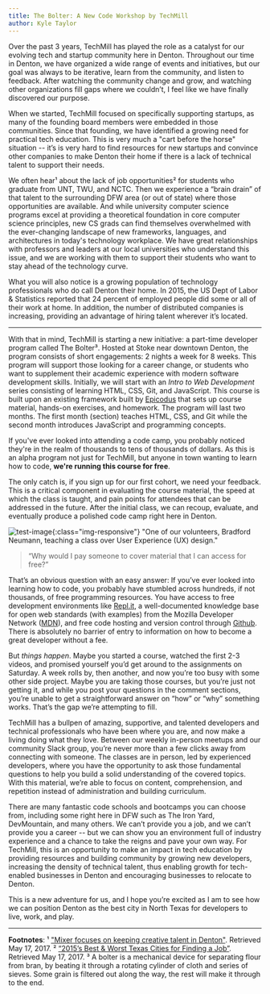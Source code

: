```yaml
---
title: The Bolter: A New Code Workshop by TechMill
author: Kyle Taylor
---
```


Over the past 3 years, TechMill has played the role as a catalyst for our evolving tech and startup community here in Denton. Throughout our time in Denton, we have organized a wide range of events and initiatives, but our goal was always to be iterative, learn from the community, and listen to feedback. After watching the community change and grow, and watching other organizations fill gaps where we couldn’t, I feel like we have finally discovered our purpose.

When we started, TechMill focused on specifically supporting startups, as many of the founding board members were embedded in those communities. Since that founding, we have identified a growing need for practical tech education. This is very much a "cart before the horse" situation -- it’s is very hard to find resources for new startups and convince other companies to make Denton their home if there is a lack of technical talent to support their needs.

We often hear¹ about the lack of job opportunities² for students who graduate from UNT, TWU, and NCTC. Then we experience a “brain drain” of that talent to the surrounding DFW area (or out of state) where those opportunities are available. And while university computer science programs excel at providing a theoretical foundation in core computer science principles, new CS grads can find themselves overwhelmed with the ever-changing landscape of new frameworks, languages, and architectures in today's technology workplace.  We have great relationships with professors and leaders at our local universities who understand this issue, and we are working with them to support their students who want to stay ahead of the technology curve.

What you will also notice is a growing population of technology professionals who do call Denton their home. In 2015, the US Dept of Labor & Statistics reported that 24 percent of employed people did some or all of their work at home. In addition, the number of distributed companies is increasing, providing an advantage of hiring talent wherever it’s located.

---

With that in mind, TechMill is starting a new initiative: a part-time developer program called The Bolter³. Hosted at Stoke near downtown Denton, the program consists of short engagements: 2 nights a week for 8 weeks. This program will support those looking for a career change, or students who want to supplement their academic experience with modern software development skills. Initially, we will start with an _Intro to Web Development_ series consisting of learning HTML, CSS, Git, and JavaScript. This course is built upon an existing framework built by [Epicodus] that sets up course material, hands-on exercises, and homework. The program will last two months. The first month (section) teaches HTML, CSS, and Git while the second month introduces JavaScript and programming concepts.

If you've ever looked into attending a code camp, you probably noticed they're in the realm of thousands to tens of thousands of dollars. As this is an alpha program not just for TechMill, but anyone in town wanting to learn how to code, **we're running this course for free**.

The only catch is, if you sign up for our first cohort, we need your feedback. This is a critical component in evaluating the course material, the speed at which the class is taught, and pain points for attendees that can be addressed in the future. After the initial class, we can recoup, evaluate, and eventually produce a polished code camp right here in Denton.

![test-image](https://techmill.co/wp-content/uploads/2015/10/28134057675_e0d6f09d23_k-1024x576.jpg){:class="img-responsive"}
"One of our volunteers, Bradford Neumann, teaching a class over User Experience (UX) design."

> “Why would I pay someone to cover material that I can access for free?”

That’s an obvious question with an easy answer: If you’ve ever looked into learning how to code, you probably have stumbled across hundreds, if not thousands, of free programming resources. You have access to free development environments like [Repl.it], a well-documented knowledge base for open web standards (with examples) from the Mozilla Developer Network ([MDN]), and free code hosting and version control through [Github]. There is absolutely no barrier of entry to information on how to become a great developer without a fee.

But _things happen_. Maybe you started a course, watched the first 2-3 videos, and promised yourself you’d get around to the assignments on Saturday. A week rolls by, then another, and now you’re too busy with some other side project. Maybe you are taking those courses, but you’re just not getting it, and while you post your questions in the comment sections, you’re unable to get a straightforward answer on “how” or “why” something works. That’s the gap we’re attempting to fill.

TechMill has a bullpen of amazing, supportive, and talented developers and technical professionals who have been where you are, and now make a living doing what they love. Between our weekly in-person meetups and our community Slack group, you’re never more than a few clicks away from connecting with someone. The classes are in person, led by experienced developers, where you have the opportunity to ask those fundamental questions to help you build a solid understanding of the covered topics. With this material, we’re able to focus on content, comprehension, and repetition instead of administration and building curriculum.

There are many fantastic code schools and bootcamps you can choose from, including some right here in DFW such as The Iron Yard, DevMountain, and many others. We can’t provide you a job, and we can’t provide you a career -- but we can show you an environment full of industry experience and a chance to take the reigns and pave your own way. For TechMill, this is an opportunity to make an impact in tech education by providing resources and building community by growing new developers, increasing the density of technical talent, thus enabling growth for tech-enabled businesses in Denton and encouraging businesses to relocate to Denton.

This is a new adventure for us, and I hope you’re excited as I am to see how we can position Denton as the best city in North Texas for developers to live, work, and play.

---

__Footnotes__: ¹ ["Mixer focuses on keeping creative talent in Denton"](http://ntdaily.com/mixer-focuses-on-keeping-creative-talent-in-denton/). Retrieved May 17, 2017. ² [“2015’s Best & Worst Texas Cities for Finding a Job”](https://wallethub.com/edu/best-worst-cities-to-find-a-job-in-texas/16421/). Retrieved May 17, 2017. ³ A bolter is a mechanical device for separating flour from bran, by beating it through a rotating cylinder of cloth and series of sieves. Some grain is filtered out along the way, the rest will make it through to the end.


[Epicodus]: "https://www.epicodus.com/"
[Repl.it]: "https://repl.it/"
[MDN]: "https://developer.mozilla.org/en-US/"
[Github]: "https://github.com/"